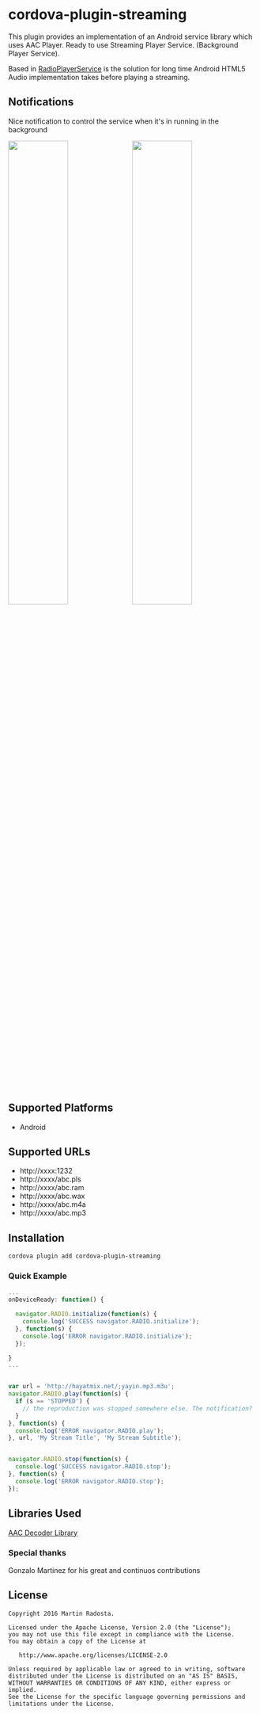# cordova-plugin-streaming

This plugin provides an implementation of an Android service library which uses AAC Player. Ready to use Streaming Player Service. (Background Player Service).

Based in [RadioPlayerService](https://github.com/iammert/RadioPlayerService) is the solution for long time Android HTML5 Audio implementation takes before playing a streaming.



## Notifications
Nice notification to control the service when it's in running in the background

<img src="https://raw.githubusercontent.com/mradosta/cordova-plugin-streaming/master/screenshots/a.png" width="49%"/>
<img src="https://raw.githubusercontent.com/mradosta/cordova-plugin-streaming/master/screenshots/b.png" width="49%"/>



## Supported Platforms

- Android


## Supported URLs

- http://xxxx:1232
- http://xxxx/abc.pls
- http://xxxx/abc.ram
- http://xxxx/abc.wax
- http://xxxx/abc.m4a
- http://xxxx/abc.mp3


## Installation

    cordova plugin add cordova-plugin-streaming


### Quick Example
```js
...
onDeviceReady: function() {

  navigator.RADIO.initialize(function(s) {
    console.log('SUCCESS navigator.RADIO.initialize');
  }, function(s) {
    console.log('ERROR navigator.RADIO.initialize');
  });

}
...


var url = 'http://hayatmix.net/;yayin.mp3.m3u';
navigator.RADIO.play(function(s) {
  if (s == 'STOPPED') {
    // the reproduction was stopped somewhere else. The notification?
  }
}, function(s) {
  console.log('ERROR navigator.RADIO.play');
}, url, 'My Stream Title', 'My Stream Subtitle');


navigator.RADIO.stop(function(s) {
  console.log('SUCCESS navigator.RADIO.stop');
}, function(s) {
  console.log('ERROR navigator.RADIO.stop');
});
```


## Libraries Used ##

[AAC Decoder Library](https://github.com/vbartacek/aacdecoder-android)



### Special thanks
Gonzalo Martinez for his great and continuos contributions



License
--------


    Copyright 2016 Martin Radosta.

    Licensed under the Apache License, Version 2.0 (the "License");
    you may not use this file except in compliance with the License.
    You may obtain a copy of the License at

       http://www.apache.org/licenses/LICENSE-2.0

    Unless required by applicable law or agreed to in writing, software
    distributed under the License is distributed on an "AS IS" BASIS,
    WITHOUT WARRANTIES OR CONDITIONS OF ANY KIND, either express or implied.
    See the License for the specific language governing permissions and
    limitations under the License.
